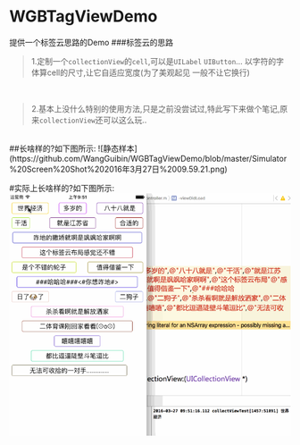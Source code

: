 # WGBTagViewDemo
提供一个标签云思路的Demo
###标签云的思路
>1.定制一个`collectionView`的`cell`,可以是`UILabel` `UIButton`... 以字符的字体算cell的尺寸,让它自适应宽度(为了美观起见 一般不让它换行)
<br />

>2.基本上没什么特别的使用方法,只是之前没尝试过,特此写下来做个笔记,原来`collectionView`还可以这么玩..

<br/>
##长啥样的?如下图所示:
![静态样本](https://github.com/WangGuibin/WGBTagViewDemo/blob/master/Simulator%20Screen%20Shot%202016年3月27日%2009.59.21.png)

#实际上长啥样的?如下图所示:
![GIF](https://github.com/WangGuibin/WGBTagViewDemo/blob/master/rilegou.gif)
